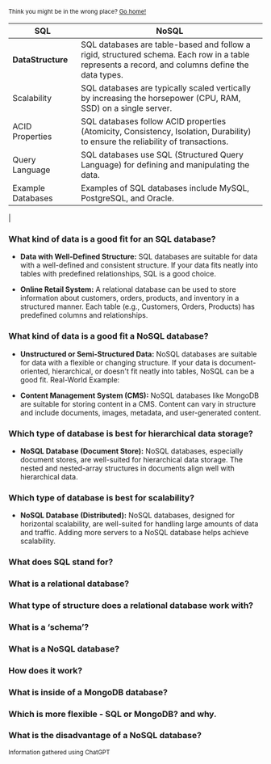 <sub>Think you might be in the wrong place? [Go home!](../README.md)</sub>

| SQL      | NoSQL |
| ----------- | ----------- |
| __DataStructure__      | SQL databases are table-based and follow a rigid, structured schema. Each row in a table represents a record, and columns define the data types.
| Scalability   | SQL databases are typically scaled vertically by increasing the horsepower (CPU, RAM, SSD) on a single server.
| ACID Properties   | SQL databases follow ACID properties (Atomicity, Consistency, Isolation, Durability) to ensure the reliability of transactions.
|Query Language   | SQL databases use SQL (Structured Query Language) for defining and manipulating the data.
| Example Databases | Examples of SQL databases include MySQL, PostgreSQL, and Oracle.
   |



### What kind of data is a good fit for an SQL database?

* __Data with Well-Defined Structure:__ SQL databases are suitable for data with a well-defined and consistent structure. If your data fits neatly into tables with predefined relationships, SQL is a good choice.

* __Online Retail System:__ A relational database can be used to store information about customers, orders, products, and inventory in a structured manner. Each table (e.g., Customers, Orders, Products) has predefined columns and relationships.



### What kind of data is a good fit a NoSQL database?

* __Unstructured or Semi-Structured Data:__ NoSQL databases are suitable for data with a flexible or changing structure. If your data is document-oriented, hierarchical, or doesn't fit neatly into tables, NoSQL can be a good fit.
Real-World Example:

* __Content Management System (CMS):__ NoSQL databases like MongoDB are suitable for storing content in a CMS. Content can vary in structure and include documents, images, metadata, and user-generated content.



### Which type of database is best for hierarchical data storage?

* __NoSQL Database (Document Store):__ NoSQL databases, especially document stores, are well-suited for hierarchical data storage. The nested and nested-array structures in documents align well with hierarchical data.

### Which type of database is best for scalability?

* __NoSQL Database (Distributed):__ NoSQL databases, designed for horizontal scalability, are well-suited for handling large amounts of data and traffic. Adding more servers to a NoSQL database helps achieve scalability.



### What does SQL stand for?

### What is a relational database?

### What type of structure does a relational database work with?

### What is a ‘schema’?

### What is a NoSQL database?

### How does it work?

### What is inside of a MongoDB database?

### Which is more flexible - SQL or MongoDB? and why.

### What is the disadvantage of a NoSQL database?



<sub>Information gathered using ChatGPT</sub>